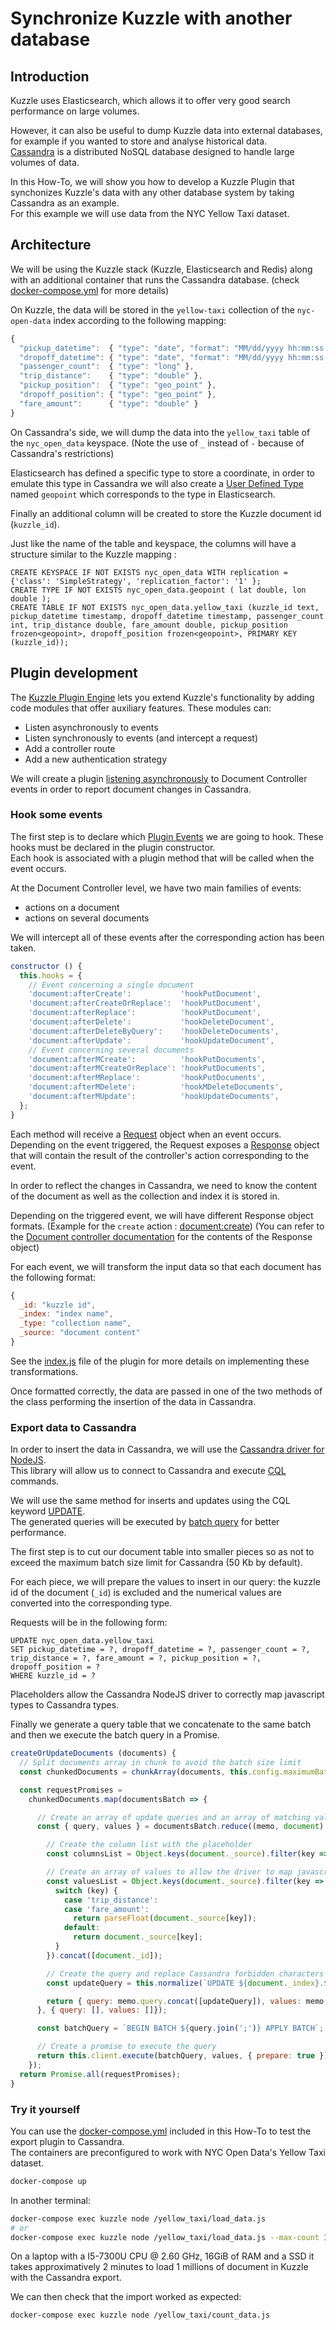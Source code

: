 # Synchronize Kuzzle with another database

## Introduction

Kuzzle uses Elasticsearch, which allows it to offer very good search performance on large volumes.  

However, it can also be useful to dump Kuzzle data into external databases, for example if you wanted to store and analyse historical data.  
[Cassandra](https://cassandra.apache.org/) is a distributed NoSQL database designed to handle large volumes of data.  

In this How-To, we will show you how to develop a Kuzzle Plugin that synchonizes Kuzzle's data with any other database system by taking Cassandra as an example.  
For this example we will use data from the NYC Yellow Taxi dataset.  

## Architecture

We will be using the Kuzzle stack (Kuzzle, Elasticsearch and Redis) along with an additional container that runs the Cassandra database. (check [docker-compose.yml](docker-compose.yml) for more details)

On Kuzzle, the data will be stored in the `yellow-taxi` collection of the `nyc-open-data` index according to the following mapping:

```js
{
  "pickup_datetime":  { "type": "date", "format": "MM/dd/yyyy hh:mm:ss a" },
  "dropoff_datetime": { "type": "date", "format": "MM/dd/yyyy hh:mm:ss a" },
  "passenger_count":  { "type": "long" },
  "trip_distance":    { "type": "double" },
  "pickup_position":  { "type": "geo_point" },
  "dropoff_position": { "type": "geo_point" },
  "fare_amount":      { "type": "double" }
}
```

On Cassandra's side, we will dump the data into the `yellow_taxi` table of the `nyc_open_data` keyspace. (Note the use of `_` instead of `-` because of Cassandra's restrictions)  

Elasticsearch has defined a specific type to store a coordinate, in order to emulate this type in Cassandra we will also create a [User Defined Type](https://docs.datastax.com/en/cql/3.3/cql/cql_using/useCreateUDT.html) named `geopoint` which corresponds to the type in Elasticsearch.  

Finally an additional column will be created to store the Kuzzle document id (`kuzzle_id`).  

Just like the name of the table and keyspace, the columns will have a structure similar to the Kuzzle mapping :

```
CREATE KEYSPACE IF NOT EXISTS nyc_open_data WITH replication = {'class': 'SimpleStrategy', 'replication_factor': '1' };
CREATE TYPE IF NOT EXISTS nyc_open_data.geopoint ( lat double, lon double );
CREATE TABLE IF NOT EXISTS nyc_open_data.yellow_taxi (kuzzle_id text, pickup_datetime timestamp, dropoff_datetime timestamp, passenger_count int, trip_distance double, fare_amount double, pickup_position frozen<geopoint>, dropoff_position frozen<geopoint>, PRIMARY KEY (kuzzle_id));
```

## Plugin development

The [Kuzzle Plugin Engine](https://docs.kuzzle.io/plugins-reference/plugins-features/) lets you extend Kuzzle's functionality by adding code modules that offer auxiliary features. These modules can:

  - Listen asynchronously to events
  - Listen synchronously to events (and intercept a request)
  - Add a controller route
  - Add a new authentication strategy

We will create a plugin [listening asynchronously](https://docs.kuzzle.io/plugins-reference/plugins-features/adding-hooks/) to Document Controller events in order to report document changes in Cassandra.  

### Hook some events

The first step is to declare which [Plugin Events](https://docs.kuzzle.io/kuzzle-events/plugin-events/) we are going to hook. These hooks must be declared in the plugin constructor.  
Each hook is associated with a plugin method that will be called when the event occurs.  

At the Document Controller level, we have two main families of events:
 - actions on a document
 - actions on several documents

We will intercept all of these events after the corresponding action has been taken.

```js
constructor () {
  this.hooks = {
    // Event concerning a single document
    'document:afterCreate':           'hookPutDocument',
    'document:afterCreateOrReplace':  'hookPutDocument',
    'document:afterReplace':          'hookPutDocument',
    'document:afterDelete':           'hookDeleteDocument',
    'document:afterDeleteByQuery':    'hookDeleteDocuments',
    'document:afterUpdate':           'hookUpdateDocument',
    // Event concerning several documents
    'document:afterMCreate':          'hookPutDocuments',
    'document:afterMCreateOrReplace': 'hookPutDocuments',
    'document:afterMReplace':         'hookPutDocuments',
    'document:afterMDelete':          'hookMDeleteDocuments',
    'document:afterMUpdate':          'hookUpdateDocuments',
  };
}
```

Each method will receive a [Request](https://github.com/kuzzleio/kuzzle-common-objects#request) object when an event occurs. Depending on the event triggered, the Request exposes a [Response](https://docs.kuzzle.io/api-documentation/kuzzle-response/) object that will contain the result of the controller's action corresponding to the event.  

In order to reflect the changes in Cassandra, we need to know the content of the document as well as the collection and index it is stored in.

Depending on the triggered event, we will have different Response object formats. (Example for the `create` action : [document:create](https://docs.kuzzle.io/api-documentation/controller-document/create/))
(You can refer to the [Document controller documentation](https://docs.kuzzle.io/api-documentation/controller-document/) for the contents of the Response object)  

For each event, we will transform the input data so that each document has the following format:

```js
{
  _id: "kuzzle id",
  _index: "index name",
  _type: "collection name",
  _source: "document content"
}
```

See the [index.js](lib/index.js) file of the plugin for more details on implementing these transformations.  

Once formatted correctly, the data are passed in one of the two methods of the class performing the insertion of the data in Cassandra.  

### Export data to Cassandra

In order to insert the data in Cassandra, we will use the [Cassandra driver for NodeJS](https://github.com/datastax/nodejs-driver).  
This library will allow us to connect to Cassandra and execute [CQL](http://cassandra.apache.org/doc/latest/cql/) commands.  

We will use the same method for inserts and updates using the CQL keyword [UPDATE](https://docs.datastax.com/en/cql/3.3/cql/cql_reference/cqlUpdate.html?).  
The generated queries will be executed by [batch query](https://docs.datastax.com/en/cql/3.3/cql/cql_reference/cqlBatch.html) for better performance.  

The first step is to cut our document table into smaller pieces so as not to exceed the maximum batch size limit for Cassandra (50 Kb by default).  

For each piece, we will prepare the values to insert in our query: the kuzzle id of the document (`_id`) is excluded and the numerical values are converted into the corresponding type.  

Requests will be in the following form:

```
UPDATE nyc_open_data.yellow_taxi
SET pickup_datetime = ?, dropoff_datetime = ?, passenger_count = ?, trip_distance = ?, fare_amount = ?, pickup_position = ?, dropoff_position = ?
WHERE kuzzle_id = ?
```

Placeholders allow the Cassandra NodeJS driver to correctly map javascript types to Cassandra types.  

Finally we generate a query table that we concatenate to the same batch and then we execute the batch query in a Promise.  

```js
createOrUpdateDocuments (documents) {
  // Split documents array in chunk to avoid the batch size limit
  const chunkedDocuments = chunkArray(documents, this.config.maximumBatchSize);

  const requestPromises =
    chunkedDocuments.map(documentsBatch => {

      // Create an array of update queries and an array of matching values
      const { query, values } = documentsBatch.reduce((memo, document) => {

        // Create the column list with the placeholder
        const columnsList = Object.keys(document._source).filter(key => key !== '_id').map(column => `${column} = ?`).join(', ');

        // Create an array of values to allow the driver to map javascript types to cassandra types
        const valuesList = Object.keys(document._source).filter(key => key !== '_id').map(key => {
          switch (key) {
            case 'trip_distance':
            case 'fare_amount':
              return parseFloat(document._source[key]);
            default:
              return document._source[key];
          }
        }).concat([document._id]);

        // Create the query and replace Cassandra forbidden characters
        const updateQuery = this.normalize(`UPDATE ${document._index}.${document._type} SET ${columnsList} WHERE kuzzle_id = ?`);

        return { query: memo.query.concat([updateQuery]), values: memo.values.concat(valuesList) };
      }, { query: [], values: []});

      const batchQuery = `BEGIN BATCH ${query.join(';')} APPLY BATCH`;

      // Create a promise to execute the query
      return this.client.execute(batchQuery, values, { prepare: true });
    });
  return Promise.all(requestPromises);
}
```
### Try it yourself

You can use the [docker-compose.yml](docker-compose.yml) included in this How-To to test the export plugin to Cassandra.  
The containers are preconfigured to work with NYC Open Data's Yellow Taxi dataset.  

```bash
docker-compose up
```

In another terminal:

```bash
docker-compose exec kuzzle node /yellow_taxi/load_data.js
# or
docker-compose exec kuzzle node /yellow_taxi/load_data.js --max-count 10000 --batch-size 1000
```

On a laptop with a I5-7300U CPU @ 2.60 GHz, 16GiB of RAM and a SSD it takes approximatively 2 minutes to load 1 millions of document in Kuzzle with the Cassandra export.  

We can then check that the import worked as expected:

```bash
docker-compose exec kuzzle node /yellow_taxi/count_data.js
```
